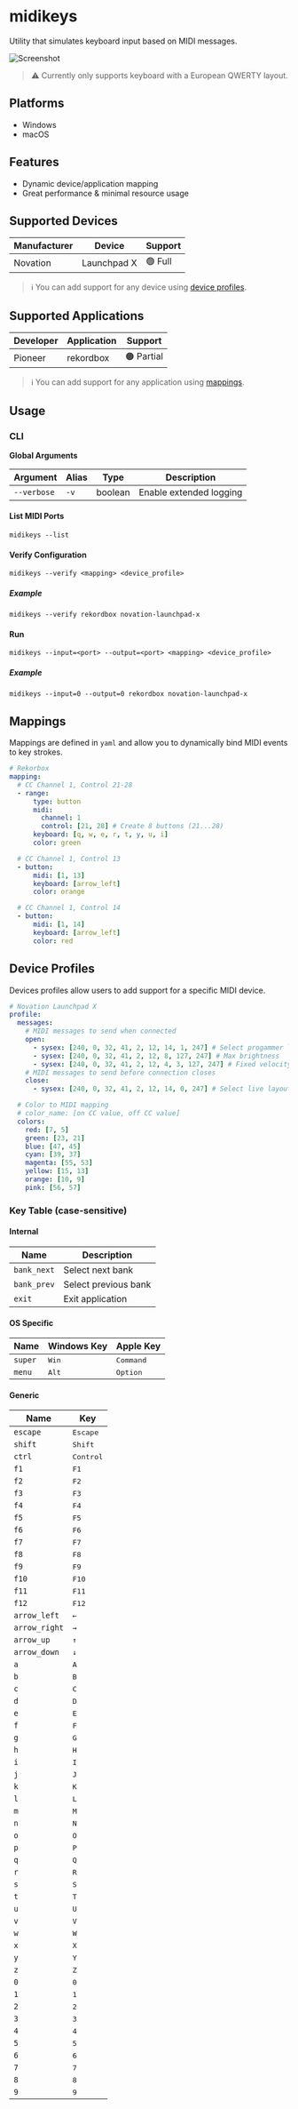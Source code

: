 # midikeys

Utility that simulates keyboard input based on MIDI messages.

![Screenshot](docs/images/screenshot.jpg)

> ⚠ Currently only supports keyboard with a European QWERTY layout.

## Platforms

- Windows
- macOS

## Features

- Dynamic device/application mapping
- Great performance & minimal resource usage

## Supported Devices

| Manufacturer | Device      | Support |
| ------------ | ----------- | ------- |
| Novation     | Launchpad X | 🟢 Full |

> ℹ You can add support for any device using [device profiles](#device-profiles).

## Supported Applications

| Developer | Application | Support |
| --------- | ----------- | ------- |
| Pioneer   | rekordbox   | 🟠 Partial |

> ℹ You can add support for any application using [mappings](#mappings).

## Usage

### CLI

**Global Arguments**

| Argument    | Alias | Type    | Description             |
| ----------- | ----- | ------- | ----------------------- |
| `--verbose` | `-v`  | boolean | Enable extended logging |

#### List MIDI Ports

```shell
midikeys --list
```

#### Verify Configuration

```shell
midikeys --verify <mapping> <device_profile>
```

##### Example

```shell
midikeys --verify rekordbox novation-launchpad-x
```

#### Run

```shell
midikeys --input=<port> --output=<port> <mapping> <device_profile>
```

##### Example

```shell
midikeys --input=0 --output=0 rekordbox novation-launchpad-x
```

## Mappings

Mappings are defined in `yaml` and allow you to dynamically bind MIDI events to key strokes.

```yaml
# Rekorbox
mapping:
  # CC Channel 1, Control 21-28
  - range:
      type: button
      midi:
        channel: 1
        control: [21, 28] # Create 8 buttons (21...28)
      keyboard: [q, w, e, r, t, y, u, i]
      color: green

  # CC Channel 1, Control 13
  - button:
      midi: [1, 13]
      keyboard: [arrow_left]
      color: orange

  # CC Channel 1, Control 14
  - button:
      midi: [1, 14]
      keyboard: [arrow_left]
      color: red
```

## Device Profiles

Devices profiles allow users to add support for a specific MIDI device.

```yaml
# Novation Launchpad X
profile:
  messages:
    # MIDI messages to send when connected
    open:
      - sysex: [240, 0, 32, 41, 2, 12, 14, 1, 247] # Select progammer layout
      - sysex: [240, 0, 32, 41, 2, 12, 8, 127, 247] # Max brightness
      - sysex: [240, 0, 32, 41, 2, 12, 4, 3, 127, 247] # Fixed velocity curve
    # MIDI messages to send before connection closes
    close:
      - sysex: [240, 0, 32, 41, 2, 12, 14, 0, 247] # Select live layout

  # Color to MIDI mapping
  # color_name: [on CC value, off CC value]
  colors:
    red: [7, 5]
    green: [23, 21]
    blue: [47, 45]
    cyan: [39, 37]
    magenta: [55, 53]
    yellow: [15, 13]
    orange: [10, 9]
    pink: [56, 57]
```

### Key Table (case-sensitive)

#### Internal

| Name        | Description          |
| ----------- | -------------------- |
| `bank_next` | Select next bank     |
| `bank_prev` | Select previous bank |
| `exit`      | Exit application     |

#### OS Specific

| Name    | Windows Key    | Apple Key          |
| ------- | -------------- | ------------------ |
| `super` | <kbd>Win</kbd> | <kbd>Command</kbd> |
| `menu`  | <kbd>Alt</kbd> | <kbd>Option</kbd>  |

#### Generic

| Name          | Key                |
| ------------- | ------------------ |
| `escape`      | <kbd>Escape</kbd>  |
| `shift`       | <kbd>Shift</kbd>   |
| `ctrl`        | <kbd>Control</kbd> |
| `f1`          | <kbd>F1</kbd>      |
| `f2`          | <kbd>F2</kbd>      |
| `f3`          | <kbd>F3</kbd>      |
| `f4`          | <kbd>F4</kbd>      |
| `f5`          | <kbd>F5</kbd>      |
| `f6`          | <kbd>F6</kbd>      |
| `f7`          | <kbd>F7</kbd>      |
| `f8`          | <kbd>F8</kbd>      |
| `f9`          | <kbd>F9</kbd>      |
| `f10`         | <kbd>F10</kbd>     |
| `f11`         | <kbd>F11</kbd>     |
| `f12`         | <kbd>F12</kbd>     |
| `arrow_left`  | <kbd>&larr;</kbd>  |
| `arrow_right` | <kbd>&rarr;</kbd>  |
| `arrow_up`    | <kbd>&uarr;</kbd>  |
| `arrow_down`  | <kbd>&darr;</kbd>  |
| `a`           | <kbd>A</kbd>       |
| `b`           | <kbd>B</kbd>       |
| `c`           | <kbd>C</kbd>       |
| `d`           | <kbd>D</kbd>       |
| `e`           | <kbd>E</kbd>       |
| `f`           | <kbd>F</kbd>       |
| `g`           | <kbd>G</kbd>       |
| `h`           | <kbd>H</kbd>       |
| `i`           | <kbd>I</kbd>       |
| `j`           | <kbd>J</kbd>       |
| `k`           | <kbd>K</kbd>       |
| `l`           | <kbd>L</kbd>       |
| `m`           | <kbd>M</kbd>       |
| `n`           | <kbd>N</kbd>       |
| `o`           | <kbd>O</kbd>       |
| `p`           | <kbd>P</kbd>       |
| `q`           | <kbd>Q</kbd>       |
| `r`           | <kbd>R</kbd>       |
| `s`           | <kbd>S</kbd>       |
| `t`           | <kbd>T</kbd>       |
| `u`           | <kbd>U</kbd>       |
| `v`           | <kbd>V</kbd>       |
| `w`           | <kbd>W</kbd>       |
| `x`           | <kbd>X</kbd>       |
| `y`           | <kbd>Y</kbd>       |
| `z`           | <kbd>Z</kbd>       |
| `0`           | <kbd>0</kbd>       |
| `1`           | <kbd>1</kbd>       |
| `2`           | <kbd>2</kbd>       |
| `3`           | <kbd>3</kbd>       |
| `4`           | <kbd>4</kbd>       |
| `5`           | <kbd>5</kbd>       |
| `6`           | <kbd>6</kbd>       |
| `7`           | <kbd>7</kbd>       |
| `8`           | <kbd>8</kbd>       |
| `9`           | <kbd>9</kbd>       |
